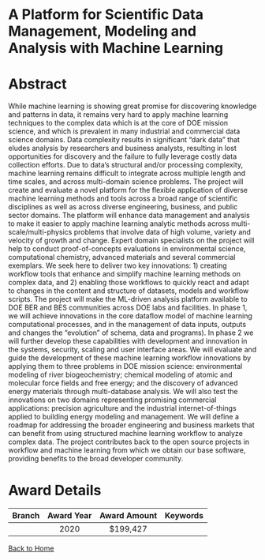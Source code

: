 
A Platform for Scientific Data Management, Modeling and Analysis with Machine Learning
======================================================================================

# Abstract


While machine learning is showing great promise for discovering knowledge and patterns in data, it remains very hard to apply machine learning techniques to the complex data which is at the core of DOE mission science, and which is prevalent in many industrial and commercial data science domains. Data complexity results in significant “dark data” that eludes analysis by researchers and business analysts, resulting in lost opportunities for discovery and the failure to fully leverage costly data collection efforts. Due to data’s structural and/or processing complexity, machine learning remains difficult to integrate across multiple length and time scales, and across multi-domain science problems. The project will create and evaluate a novel platform for the flexible application of diverse machine learning methods and tools across a broad range of scientific disciplines as well as across diverse engineering, business, and public sector domains. The platform will enhance data management and analysis to make it easier to apply machine learning analytic methods across multi- scale/multi-physics problems that involve data of high volume, variety and velocity of growth and change. Expert domain specialists on the project will help to conduct proof-of-concepts evaluations in environmental science, computational chemistry, advanced materials and several commercial exemplars. We seek here to deliver two key innovations: 1) creating workflow tools that enhance and simplify machine learning methods on complex data, and 2) enabling those workflows to quickly react and adapt to changes in the content and structure of datasets, models and workflow scripts. The project will make the ML-driven analysis platform available to DOE BER and BES communities across DOE labs and facilities. In phase 1, we will achieve innovations in the core dataflow model of machine learning computational processes, and in the management of data inputs, outputs and changes the “evolution” of schema, data and programs). In phase 2 we will further develop these capabilities with development and innovation in the systems, security, scaling and user interface areas. We will evaluate and guide the development of these machine learning workflow innovations by applying them to three problems in DOE mission science: environmental modeling of river biogeochemistry; chemical modeling of atomic and molecular force fields and free energy; and the discovery of advanced energy materials through multi-database analysis. We will also test the innovations on two domains representing promising commercial applications: precision agriculture and the industrial internet-of-things applied to building energy modeling and management. We will define a roadmap for addressing the broader engineering and business markets that can benefit from using structured machine learning workflow to analyze complex data. The project contributes back to the open source projects in workflow and machine learning from which we obtain our base software, providing benefits to the broad developer community.  

# Award Details

|Branch|Award Year|Award Amount|Keywords|
| :---: | :---: | :---: | :---: |
||2020|$199,427||
  
  


[Back to Home](https://github.com/chrischow/dod_sbir_awards#809)